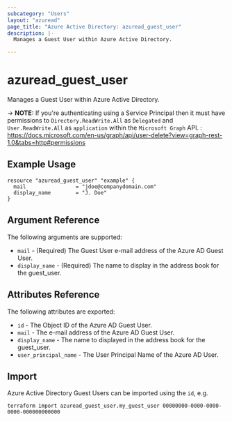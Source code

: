 ```yaml
---
subcategory: "Users"
layout: "azuread"
page_title: "Azure Active Directory: azuread_guest_user"
description: |-
  Manages a Guest User within Azure Active Directory.

---
```


# azuread_guest_user

Manages a Guest User within Azure Active Directory.

-> **NOTE:** If you're authenticating using a Service Principal then it must have permissions to `Directory.ReadWrite.All` as `Delegated` and `User.ReadWrite.All` as `application` within the `Microsoft Graph` API. : https://docs.microsoft.com/en-us/graph/api/user-delete?view=graph-rest-1.0&tabs=http#permissions

## Example Usage

```hcl
resource "azuread_guest_user" "example" {
  mail                = "jdoe@companydomain.com"
  display_name        = "J. Doe"
}
```

## Argument Reference

The following arguments are supported:

* `mail` - (Required) The Guest User e-mail address of the Azure AD Guest User.
* `display_name` - (Required) The name to display in the address book for the guest_user.

## Attributes Reference

The following attributes are exported:

* `id` - The Object ID of the Azure AD Guest User.
* `mail` - The e-mail address of the Azure AD Guest User.
* `display_name` - The name to displayed in the address book for the guest_user.
* `user_principal_name` - The User Principal Name of the Azure AD User.

## Import

Azure Active Directory Guest Users can be imported using the `id`, e.g.

```shell
terraform import azuread_guest_user.my_guest_user 00000000-0000-0000-0000-000000000000
```
